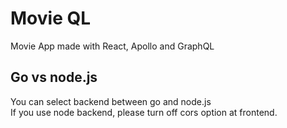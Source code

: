 # Movie QL

Movie App made with React, Apollo and GraphQL

## Go vs node.js
You can select backend between go and node.js  
If you use node backend, please turn off cors option at frontend.
